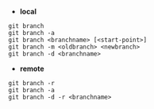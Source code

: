 * __local__
```
git branch
git branch -a
git branch <branchname> [<start-point>]
git branch -m <oldbranch> <newbranch>
git branch -d <branchname>
```

* __remote__
```
git branch -r
git branch -a
git branch -d -r <branchname>
```
